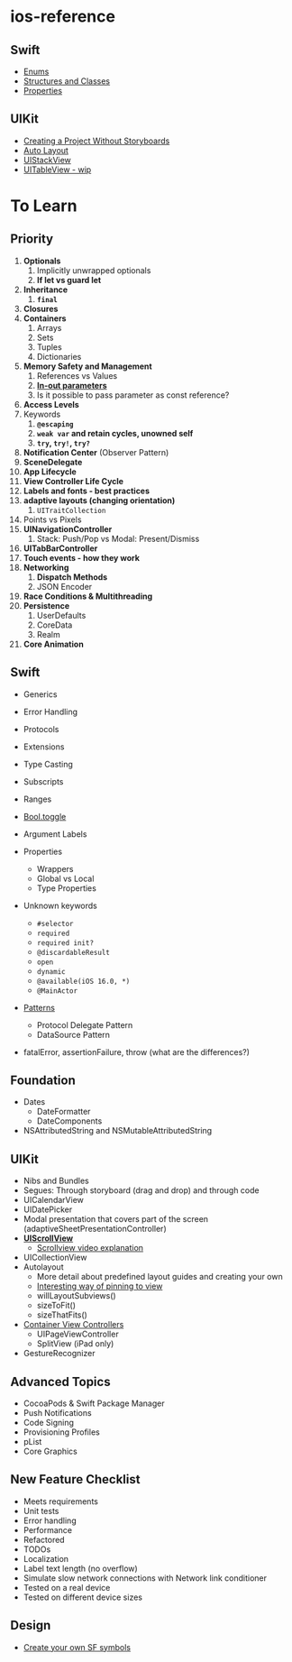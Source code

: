 # ios-reference

## Swift
* [Enums](https://github.com/brittpinder/ios-reference/tree/main/swift/enums)
* [Structures and Classes](https://github.com/brittpinder/ios-reference/tree/main/swift/structs-vs-classes)
* [Properties](https://github.com/brittpinder/ios-reference/tree/main/swift/properties)

## UIKit
* [Creating a Project Without Storyboards](https://github.com/brittpinder/ios-reference/tree/main/uikit/no-storyboards)
* [Auto Layout](https://github.com/brittpinder/ios-reference/tree/main/uikit/autolayout)
* [UIStackView](https://github.com/brittpinder/ios-reference/tree/main/uikit/uistackview)
* [UITableView - wip](https://github.com/brittpinder/ios-reference/tree/main/uikit/uitableview)


# To Learn

## Priority
1. **Optionals**
	1. 	Implicitly unwrapped optionals
	1. **If let vs guard let**
1. **Inheritance**
	1. **`final`**
1. **Closures**
1. **Containers**
	1. 	Arrays
	1. 	Sets
	1. 	Tuples
	1. 	Dictionaries
1. **Memory Safety and Management**
	1. References vs Values
	1. [**In-out parameters**](https://docs.swift.org/swift-book/ReferenceManual/Declarations.html)
	1. 	Is it possible to pass parameter as const reference?
1. **Access Levels**
1. Keywords
	1. 	**`@escaping`** 
	1. 	**`weak var` and retain cycles, unowned self**
	1. 	**`try`, `try!`, `try?`**
1. **Notification Center** (Observer Pattern)
1. **SceneDelegate**
1. **App Lifecycle**
1. **View Controller Life Cycle**
1. **Labels and fonts - best practices**
1. **adaptive layouts (changing orientation)**
	1. 	`UITraitCollection`
1. Points vs Pixels
1. **UINavigationController**
	1. 	Stack: Push/Pop vs Modal: Present/Dismiss 
1. **UITabBarController**
1. **Touch events - how they work**
1. **Networking**
	1. 	**Dispatch Methods**
	1. 	JSON Encoder
1. **Race Conditions & Multithreading**
1. **Persistence**
	1. 	UserDefaults
	1. 	CoreData
	1. 	Realm
1. **Core Animation**
		
## Swift

* Generics
* Error Handling
* Protocols
* Extensions
* Type Casting
* Subscripts
* Ranges
* [Bool.toggle](https://www.hackingwithswift.com/example-code/language/how-to-toggle-a-boolean-value)
* Argument Labels
* Properties
	* Wrappers
	* Global vs Local
	* Type Properties
* Unknown keywords
	* `#selector`
	* `required`
	* `required init?`
	* `@discardableResult`
	* `open`
	* `dynamic`
	* `@available(iOS 16.0, *)`
	* `@MainActor`
* [Patterns](https://docs.swift.org/swift-book/ReferenceManual/Patterns.html#)
	* Protocol Delegate Pattern
	* DataSource Pattern
	
* fatalError, assertionFailure, throw (what are the differences?)

## Foundation
* Dates
	* DateFormatter
	* DateComponents
* NSAttributedString and NSMutableAttributedString


## UIKit

* Nibs and Bundles
* Segues: Through storyboard (drag and drop) and through code
* UICalendarView
* UIDatePicker
* Modal presentation that covers part of the screen (adaptiveSheetPresentationController)
* [**UIScrollView**](https://github.com/jrasmusson/ios-professional-course/tree/main/Bankey/5-Scrollable-ViewControllers)
	* [Scrollview video explanation](https://www.youtube.com/watch?v=TYM65qxEQNs&ab_channel=SwiftArcade)
* UICollectionView
* Autolayout
	* More detail about predefined layout guides and creating your own
	* [Interesting way of pinning to view](https://www.youtube.com/watch?v=2yVzeFIMtyc&ab_channel=iOSAcademy)
	* willLayoutSubviews()
	* sizeToFit()
	* sizeThatFits()
* [Container View Controllers](https://developer.apple.com/library/archive/featuredarticles/ViewControllerPGforiPhoneOS/ImplementingaContainerViewController.html#//apple_ref/doc/uid/TP40007457-CH11-SW1)
	* UIPageViewController
	* SplitView (iPad only)
* GestureRecognizer

## Advanced Topics

* CocoaPods & Swift Package Manager
* Push Notifications
* Code Signing
* Provisioning Profiles
* pList
* Core Graphics


## New Feature Checklist
* Meets requirements
* Unit tests
* Error handling
* Performance
* Refactored
* TODOs
* Localization
* Label text length (no overflow)
* Simulate slow network connections with Network link conditioner
* Tested on a real device
* Tested on different device sizes

## Design
* [Create your own SF symbols](https://www.david-smith.org/blog/2023/01/23/design-notes-18/?utm_campaign=iOS%2BDev%2BWeekly&utm_medium=email&utm_source=iOS%2BDev%2BWeekly%2BIssue%2B595)